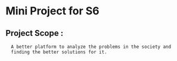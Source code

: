 # Mini Project for S6

## Project Scope :
      A better platform to analyze the problems in the society and 
      finding the better solutions for it.


 
